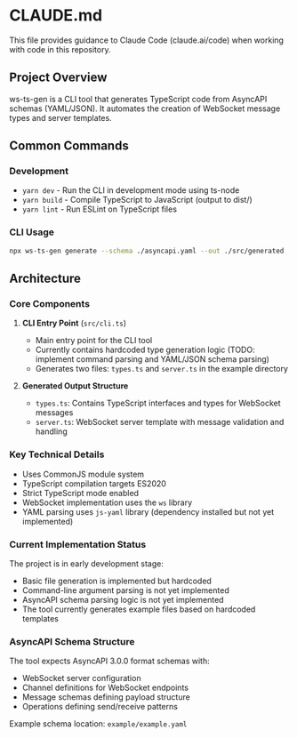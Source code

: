 # CLAUDE.md

This file provides guidance to Claude Code (claude.ai/code) when working with code in this repository.

## Project Overview

ws-ts-gen is a CLI tool that generates TypeScript code from AsyncAPI schemas (YAML/JSON). It automates the creation of WebSocket message types and server templates.

## Common Commands

### Development
- `yarn dev` - Run the CLI in development mode using ts-node
- `yarn build` - Compile TypeScript to JavaScript (output to dist/)
- `yarn lint` - Run ESLint on TypeScript files

### CLI Usage
```bash
npx ws-ts-gen generate --schema ./asyncapi.yaml --out ./src/generated
```

## Architecture

### Core Components

1. **CLI Entry Point** (`src/cli.ts`)
   - Main entry point for the CLI tool
   - Currently contains hardcoded type generation logic (TODO: implement command parsing and YAML/JSON schema parsing)
   - Generates two files: `types.ts` and `server.ts` in the example directory

2. **Generated Output Structure**
   - `types.ts`: Contains TypeScript interfaces and types for WebSocket messages
   - `server.ts`: WebSocket server template with message validation and handling

### Key Technical Details

- Uses CommonJS module system
- TypeScript compilation targets ES2020
- Strict TypeScript mode enabled
- WebSocket implementation uses the `ws` library
- YAML parsing uses `js-yaml` library (dependency installed but not yet implemented)

### Current Implementation Status

The project is in early development stage:
- Basic file generation is implemented but hardcoded
- Command-line argument parsing is not yet implemented
- AsyncAPI schema parsing logic is not yet implemented
- The tool currently generates example files based on hardcoded templates

### AsyncAPI Schema Structure

The tool expects AsyncAPI 3.0.0 format schemas with:
- WebSocket server configuration
- Channel definitions for WebSocket endpoints
- Message schemas defining payload structure
- Operations defining send/receive patterns

Example schema location: `example/example.yaml`